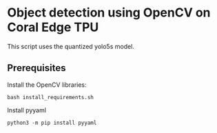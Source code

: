 # Object detection using OpenCV on Coral Edge TPU

This script uses the quantized yolo5s model.

## Prerequisites

Install the OpenCV libraries:

    bash install_requirements.sh
Install pyyaml
    
    python3 -m pip install pyyaml
